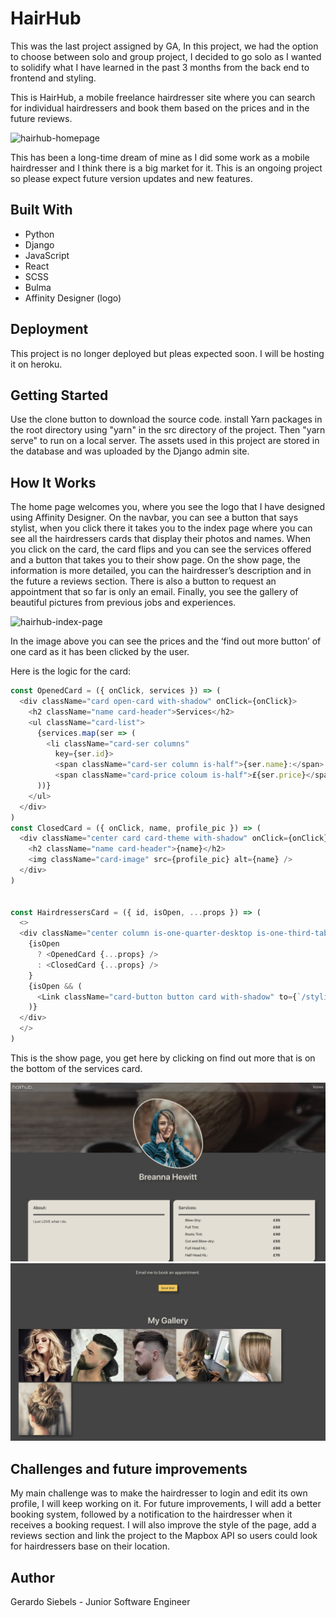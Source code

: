 # HairHub

This was the last project assigned by GA, In this project, we had the option to choose between solo and group project, I 
decided to go solo as I wanted to solidify what I have learned in the past 3 months from the back end to frontend and styling.

This is HairHub, a mobile freelance hairdresser site where you can search for individual hairdressers and book them based on 
the prices and in the future reviews.

![hairhub-homepage](https://raw.githubusercontent.com/gsiebels/project-hair/master/hairhub-homepage-img.png)

This has been a long-time dream of mine as I did some work as a mobile hairdresser and I think there is a big market for it. 
This is an ongoing project so please expect future version updates and new features.

## Built With
- Python
- Django 
- JavaScript
- React
- SCSS
- Bulma
- Affinity Designer (logo)

## Deployment

This project is no longer deployed but pleas expected soon. I will be hosting it on heroku.

## Getting Started

Use the clone button to download the source code. install Yarn packages in the root directory using "yarn" in the src directory of the project. Then "yarn serve" to run on a local server. The assets used in this project are stored in the database and was uploaded by the Django admin site.

## How It Works

The home page welcomes you,  where you see the logo that I have designed using Affinity Designer. On the navbar, you can see a button that says stylist, when you click there it takes you to the index page where you can see all the hairdressers cards that display their photos and names. When you click on the card, the card flips and you can see the services offered and a button that takes you to their show page. On the show page, the information is more detailed, you can the hairdresser’s description and in the future a reviews section. There is also a button to request an appointment that so far is only an email. Finally, you see the gallery of beautiful pictures from previous jobs and experiences.

![hairhub-index-page](https://raw.githubusercontent.com/gsiebels/project-hair/master/hairhub-index-page-img.png)

In the image above you can see the prices and the ‘find out more button’ of one card as it has been clicked by the user.

Here is the logic for the card: 

```javascript 
const OpenedCard = ({ onClick, services }) => (
  <div className="card open-card with-shadow" onClick={onClick}> 
    <h2 className="name card-header">Services</h2>
    <ul className="card-list">
      {services.map(ser => (
        <li className="card-ser columns" 
          key={ser.id}>
          <span className="card-ser column is-half">{ser.name}:</span>
          <span className="card-price coloum is-half">£{ser.price}</span></li>
      ))}
    </ul>
  </div>
)
const ClosedCard = ({ onClick, name, profile_pic }) => (
  <div className="center card card-theme with-shadow" onClick={onClick}> 
    <h2 className="name card-header">{name}</h2>
    <img className="card-image" src={profile_pic} alt={name} />
  </div>
)


const HairdressersCard = ({ id, isOpen, ...props }) => (
  <>
  <div className="center column is-one-quarter-desktop is-one-third-tablet is-half-mobile">
    {isOpen
      ? <OpenedCard {...props} />
      : <ClosedCard {...props} />
    }
    {isOpen && (
      <Link className="card-button button card with-shadow" to={`/stylists/${id}`}>Find Out More!</Link>
    )}
  </div>
  </>
)
```


This is the show page, you get here by clicking on find out more that is on the bottom of the services card.

![hairhub-show-page-1](https://raw.githubusercontent.com/gsiebels/project-hair/master/hairhub-show-page-1-img.png)
![hairhub-show-page-2](https://raw.githubusercontent.com/gsiebels/project-hair/master/hairhub-show-page-2-img.png)

## Challenges and future improvements

My main challenge was to make the hairdresser to login and edit its own profile, I will keep working on it.
For future improvements, I will add a better booking system, followed by a notification to the hairdresser when it receives a booking request. I will also improve the style of the page,  add a reviews section and link the project to the Mapbox API so users could look for hairdressers base on their location.

## Author

Gerardo Siebels - Junior Software Engineer

